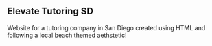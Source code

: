 ## Elevate Tutoring SD
Website for a tutoring company in San Diego created using HTML and following a local beach themed aethstetic!
